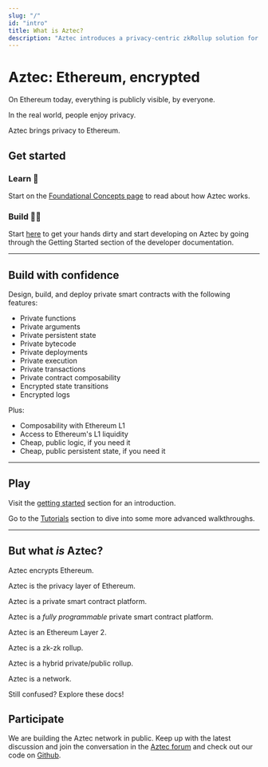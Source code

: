 ```yaml
---
slug: "/"
id: "intro"
title: What is Aztec?
description: "Aztec introduces a privacy-centric zkRollup solution for Ethereum, enhancing confidentiality and scalability within the Ethereum ecosystem."
---
```


# Aztec: Ethereum, encrypted

On Ethereum today, everything is publicly visible, by everyone.

In the real world, people enjoy privacy.

Aztec brings privacy to Ethereum.

## Get started

### Learn :book:

Start on the [Foundational Concepts page](./concepts/foundation/main.md) to read about how Aztec works.

### Build :technologist:

Start [here](./dev_docs/getting_started/main.md) to get your hands dirty and start developing on Aztec by going through the Getting Started section of the developer documentation.

---

## Build with confidence

Design, build, and deploy private smart contracts with the following features:

- Private functions
- Private arguments
- Private persistent state
- Private bytecode
- Private deployments
- Private execution
- Private transactions
- Private contract composability
- Encrypted state transitions
- Encrypted logs

Plus:

- Composability with Ethereum L1
- Access to Ethereum's L1 liquidity
- Cheap, public logic, if you need it
- Cheap, public persistent state, if you need it

---

## Play

Visit the [getting started](./dev_docs/getting_started/main) section for an introduction.

Go to the [Tutorials](./dev_docs/tutorials/main.md) section to dive into some more advanced walkthroughs.

---

## But what _is_ Aztec?

Aztec encrypts Ethereum.

Aztec is the privacy layer of Ethereum.

Aztec is a private smart contract platform.

Aztec is a _fully programmable_ private smart contract platform.

Aztec is an Ethereum Layer 2.

Aztec is a zk-zk rollup.

Aztec is a hybrid private/public rollup.

Aztec is a network.

Still confused? Explore these docs!

## Participate

We are building the Aztec network in public. Keep up with the latest discussion and join the conversation in the [Aztec forum](https://discourse.aztec.network) and check out our code on [Github](https://github.com/AztecProtocol).
